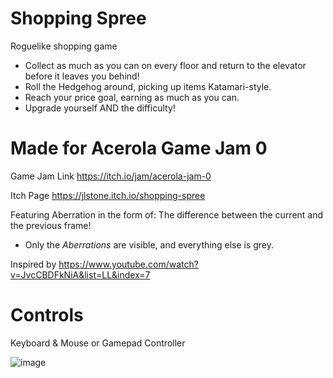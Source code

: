 # Shopping Spree
Roguelike shopping game

- Collect as much as you can on every floor and return to the elevator before it leaves you behind!
- Roll the Hedgehog around, picking up items Katamari-style.
- Reach your price goal, earning as much as you can.
- Upgrade yourself AND the difficulty!

# Made for Acerola Game Jam 0
Game Jam Link
https://itch.io/jam/acerola-jam-0

Itch Page
https://jlstone.itch.io/shopping-spree

Featuring Aberration in the form of: The difference between the current and the previous frame!
- Only the _Aberrations_ are visible, and everything else is grey.

Inspired by
https://www.youtube.com/watch?v=JvcCBDFkNiA&list=LL&index=7 

# Controls
Keyboard & Mouse or Gamepad Controller

![image](https://github.com/Spookybuddy/Game-Jam-0/assets/93450263/5b47a8d5-4c73-48c0-9abc-cab1a7359783)

